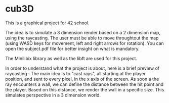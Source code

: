 # cub3D

This is a graphical project for 42 school.

The idea is to simulate a 3 dimension render based on a 2 dimension map, using the raycasting.
The user must be able to move throughtout the map (using WASD keys for movement, left and right
arrows for rotation). You can open the subject.pdf file for better insight on what is mandatory.

The Minilibix library as well as the libft are used for this project.

In order to understand what the project is about, here is a brief preview of raycasting :
The main idea is to "cast rays", all starting at the player position, and sent to every
pixel, in the x axis of the screen. As soon a the ray encounters a wall, we can define the
distance between the hit point and the player. Based on this distance, we render the wall
in a specific size. This simulates perspective in a 3 dimension world.

